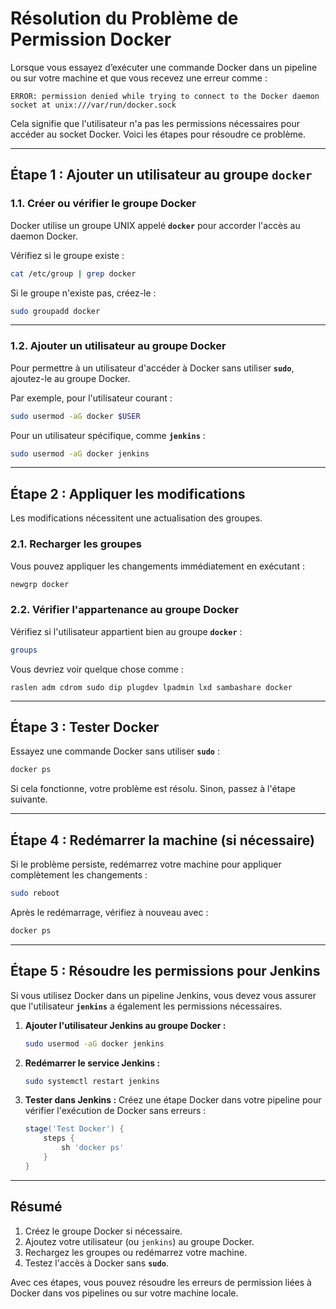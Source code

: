 # Résolution du Problème de Permission Docker

Lorsque vous essayez d’exécuter une commande Docker dans un pipeline ou sur votre machine et que vous recevez une erreur comme :

```
ERROR: permission denied while trying to connect to the Docker daemon socket at unix:///var/run/docker.sock
```

Cela signifie que l'utilisateur n'a pas les permissions nécessaires pour accéder au socket Docker. Voici les étapes pour résoudre ce problème.

---

## **Étape 1 : Ajouter un utilisateur au groupe `docker`**

### **1.1. Créer ou vérifier le groupe Docker**
Docker utilise un groupe UNIX appelé **`docker`** pour accorder l'accès au daemon Docker.

Vérifiez si le groupe existe :
```bash
cat /etc/group | grep docker
```

Si le groupe n'existe pas, créez-le :
```bash
sudo groupadd docker
```

---

### **1.2. Ajouter un utilisateur au groupe Docker**
Pour permettre à un utilisateur d'accéder à Docker sans utiliser **`sudo`**, ajoutez-le au groupe Docker.

Par exemple, pour l'utilisateur courant :
```bash
sudo usermod -aG docker $USER
```

Pour un utilisateur spécifique, comme **`jenkins`** :
```bash
sudo usermod -aG docker jenkins
```

---

## **Étape 2 : Appliquer les modifications**
Les modifications nécessitent une actualisation des groupes.

### **2.1. Recharger les groupes**
Vous pouvez appliquer les changements immédiatement en exécutant :
```bash
newgrp docker
```

### **2.2. Vérifier l'appartenance au groupe Docker**
Vérifiez si l'utilisateur appartient bien au groupe **`docker`** :
```bash
groups
```

Vous devriez voir quelque chose comme :
```
raslen adm cdrom sudo dip plugdev lpadmin lxd sambashare docker
```

---

## **Étape 3 : Tester Docker**
Essayez une commande Docker sans utiliser **`sudo`** :
```bash
docker ps
```
Si cela fonctionne, votre problème est résolu. Sinon, passez à l'étape suivante.

---

## **Étape 4 : Redémarrer la machine (si nécessaire)**
Si le problème persiste, redémarrez votre machine pour appliquer complètement les changements :
```bash
sudo reboot
```

Après le redémarrage, vérifiez à nouveau avec :
```bash
docker ps
```

---

## **Étape 5 : Résoudre les permissions pour Jenkins**
Si vous utilisez Docker dans un pipeline Jenkins, vous devez vous assurer que l'utilisateur **`jenkins`** a également les permissions nécessaires.

1. **Ajouter l'utilisateur Jenkins au groupe Docker :**
   ```bash
   sudo usermod -aG docker jenkins
   ```

2. **Redémarrer le service Jenkins :**
   ```bash
   sudo systemctl restart jenkins
   ```

3. **Tester dans Jenkins :**
   Créez une étape Docker dans votre pipeline pour vérifier l'exécution de Docker sans erreurs :
   ```groovy
   stage('Test Docker') {
       steps {
           sh 'docker ps'
       }
   }
   ```

---

## **Résumé**
1. Créez le groupe Docker si nécessaire.
2. Ajoutez votre utilisateur (ou `jenkins`) au groupe Docker.
3. Rechargez les groupes ou redémarrez votre machine.
4. Testez l'accès à Docker sans **`sudo`**.

Avec ces étapes, vous pouvez résoudre les erreurs de permission liées à Docker dans vos pipelines ou sur votre machine locale.

